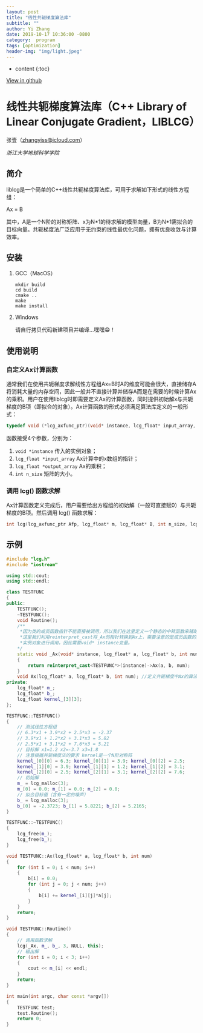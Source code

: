 ```yaml
---
layout: post
title: "线性共轭梯度算法库"
subtitle: ""
author: Yi Zhang
date: 2019-10-17 10:36:00 -0800
category:  program
tags: [optimization]
header-img: "img/light.jpeg"
---
```


* content
{:toc}


[View in github](https://github.com/YiZhangCUG/liblcg.html)

# 线性共轭梯度算法库（C++ Library of Linear Conjugate Gradient，LIBLCG）

张壹（zhangyiss@icloud.com）

_浙江大学地球科学学院_

## 简介

liblcg是一个简单的C++线性共轭梯度算法库，可用于求解如下形式的线性方程组：

Ax = B

其中，A是一个N阶的对称矩阵、x为N\*1的待求解的模型向量，B为N\*1需拟合的目标向量。共轭梯度法广泛应用于无约束的线性最优化问题，拥有优良收敛与计算效率。

## 安装

1. GCC（MacOS）

   ```shell
   mkdir build
   cd build
   cmake ..
   make
   make install
   ```

2. Windows

   请自行拷贝代码新建项目并编译…嘿嘿😁！

## 使用说明

### 自定义Ax计算函数

通常我们在使用共轭梯度求解线性方程组Ax=B时A的维度可能会很大，直接储存A将消耗大量的内存空间，因此一般并不直接计算并储存A而是在需要的时候计算Ax的乘积。用户在使用liblcg时即需要定义Ax的计算函数，同时提供初始解x与共轭梯度的B项（即拟合的对象）。Ax计算函数的形式必须满足算法库定义的一般形式：

```c++
typedef void (*lcg_axfunc_ptr)(void* instance, lcg_float* input_array, lcg_float* output_array, int n_size);
```

函数接受4个参数，分别为：

1. `void *instance` 传入的实例对象；
2. `lcg_float *input_array` Ax计算中的x数组的指针；
3. `lcg_float *output_array` Ax的乘积；
4. `int n_size` 矩阵的大小。

### 调用 lcg() 函数求解

Ax计算函数定义完成后，用户需要给出方程组的初始解（一般可直接赋0）与共轭梯度的B项。然后调用 lcg() 函数求解：

```c++
int lcg(lcg_axfunc_ptr Afp, lcg_float* m, lcg_float* B, int n_size, lcg_para* param, void* instance);
```

## 示例

```c++
#include "lcg.h"
#include "iostream"

using std::cout;
using std::endl;

class TESTFUNC
{
public:
    TESTFUNC();
    ~TESTFUNC();
    void Routine();
    /**
     *因为类的成员函数指针不能直接被调用，所以我们在这里定义一个静态的中转函数来辅助Ax函数的调用
     *这里我们利用reinterpret_cast将_Ax的指针转换到Ax上，需要注意的是成员函数的指针只能通过
     *实例对象进行调用，因此需要void* instance变量。
    */
    static void _Ax(void* instance, lcg_float* a, lcg_float* b, int num)
    {
        return reinterpret_cast<TESTFUNC*>(instance)->Ax(a, b, num);
    }
    void Ax(lcg_float* a, lcg_float* b, int num); //定义共轭梯度中Ax的算法
private:
    lcg_float* m_;
    lcg_float* b_;
    lcg_float kernel_[3][3];
};

TESTFUNC::TESTFUNC()
{
    // 测试线性方程组
    // 6.3*x1 + 3.9*x2 + 2.5*x3 = -2.37
    // 3.9*x1 + 1.2*x2 + 3.1*x3 = 5.82
    // 2.5*x1 + 3.1*x2 + 7.6*x3 = 5.21
    // 目标解 x1=1.2 x2=-3.7 x3=1.8
    // 注意根据共轭梯度法的要求 kernel是一个N阶对称阵
    kernel_[0][0] = 6.3; kernel_[0][1] = 3.9; kernel_[0][2] = 2.5;
    kernel_[1][0] = 3.9; kernel_[1][1] = 1.2; kernel_[1][2] = 3.1;
    kernel_[2][0] = 2.5; kernel_[2][1] = 3.1; kernel_[2][2] = 7.6;
    // 初始解
    m_ = lcg_malloc(3);
    m_[0] = 0.0; m_[1] = 0.0; m_[2] = 0.0;
    // 拟合目标值（含有一定的噪声）
    b_ = lcg_malloc(3);
    b_[0] = -2.3723; b_[1] = 5.8221; b_[2] = 5.2165;
}

TESTFUNC::~TESTFUNC()
{
    lcg_free(m_);
    lcg_free(b_);
}

void TESTFUNC::Ax(lcg_float* a, lcg_float* b, int num)
{
    for (int i = 0; i < num; i++)
    {
        b[i] = 0.0;
        for (int j = 0; j < num; j++)
        {
            b[i] += kernel_[i][j]*a[j];
        }
    }
    return;
}

void TESTFUNC::Routine()
{
    // 调用函数求解
    lcg(_Ax, m_, b_, 3, NULL, this);
    // 输出解
    for (int i = 0; i < 3; i++)
    {
        cout << m_[i] << endl;
    }
    return;
}

int main(int argc, char const *argv[])
{
    TESTFUNC test;
    test.Routine();
    return 0;
}
```
